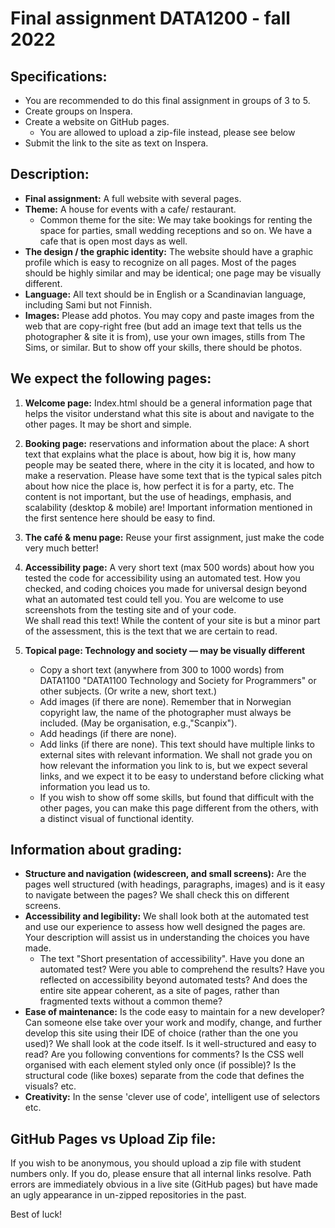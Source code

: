 # Final assignment DATA1200 - fall 2022 
 
## Specifications: 
* You are recommended to do this final assignment in groups of 3 to 5.  
* Create groups on Inspera. 
* Create a website on GitHub pages.  
  * You are allowed to upload a zip-file instead, please see below
* Submit the link to the site as text on Inspera. 
  
## Description: 
 
* **Final assignment:** A full website with several pages. 
* **Theme:** A house for events with a cafe/ restaurant. 
  * Common theme for the site: We may take bookings for renting the space for parties, small 
wedding receptions and so on. We have a cafe that is open most days as well. 
* **The design / the graphic identity:** The website should have a graphic profile which is easy to 
recognize on all pages. Most of the pages should be highly similar and may be identical; one page 
may be visually different. 
* **Language:** All text should be in English or a Scandinavian language, including Sami but not Finnish. 
* **Images:** Please add photos. You may copy and paste images from the web that are copy-right free 
(but add an image text that tells us the photographer & site it is from), use your own images, stills 
from The Sims, or similar. But to show off your skills, there should be photos. 
  
## We expect the following pages: 
1. **Welcome page:** 
Index.html should be a general information page that helps the visitor understand what this site is 
about and navigate to the other pages. It may be short and simple. 
 
2. **Booking page:** reservations and information about the place: 
A short text that explains what the place is about, how big it is, how many people may be seated 
there, where in the city it is located, and how to make a reservation. Please have some text that is 
the typical sales pitch about how nice the place is, how perfect it is for a party, etc. The content is 
not important, but the use of headings, emphasis, and scalability (desktop & mobile) are! Important 
information mentioned in the first sentence here should be easy to find. 
  
3. **The café & menu page:** 
Reuse your first assignment, just make the code very much better! 
  
4. **Accessibility page:** 
A very short text (max 500 words) about how you tested the code for accessibility using an 
automated test. How you checked, and coding choices you made for universal design beyond what 
an automated test could tell you. You are welcome to use screenshots from the testing site and of 
your code.  
We shall read this text! While the content of your site is but a minor part of the assessment, this is 
the text that we are certain to read. 

5. **Topical page: Technology and society — may be visually different** 
    * Copy a short text (anywhere from 300 to 1000 words) from DATA1100 "DATA1100 
Technology and Society for Programmers" or other subjects. (Or write a new, short text.) 
    * Add images (if there are none). Remember that in Norwegian copyright law, the name of 
the photographer must always be included. (May be organisation, e.g.,"Scanpix"). 
    * Add headings (if there are none). 
    * Add links (if there are none). This text should have multiple links to external sites with 
relevant information. We shall not grade you on how relevant the information you link to is, 
but we expect several links, and we expect it to be easy to understand before clicking what 
information you lead us to. 
    * If you wish to show off some skills, but found that difficult with the other pages, you can 
make this page different from the others, with a distinct visual of functional identity. 
  
## Information about grading: 
* **Structure and navigation (widescreen, and small screens):** Are the pages well structured (with 
headings, paragraphs, images) and is it easy to navigate between the pages? We shall check this on 
different screens. 
* **Accessibility and legibility:** We shall look both at the automated test and use our experience to 
assess how well designed the pages are. Your description will assist us in understanding the choices 
you have made. 
  * The text "Short presentation of accessibility". Have you done an automated test? Were you 
able to comprehend the results? Have you reflected on accessibility beyond automated 
tests? And does the entire site appear coherent, as a site of pages, rather than fragmented 
texts without a common theme? 
* **Ease of maintenance:** Is the code easy to maintain for a new developer? Can someone else take 
over your work and modify, change, and further develop this site using their IDE of choice (rather 
than the one you used)? We shall look at the code itself. Is it well-structured and easy to read? Are 
you following conventions for comments? Is the CSS well organised with each element styled only 
once (if possible)? Is the structural code (like boxes) separate from the code that defines the 
visuals? etc. 
* **Creativity:** In the sense 'clever use of code', intelligent use of selectors etc. 
 
 
## GitHub Pages vs Upload Zip file: 
If you wish to be anonymous, you should upload a zip file with student numbers only. If you do, please 
ensure that all internal links resolve. Path errors are immediately obvious in a live site (GitHub pages) but 
have made an ugly appearance in un-zipped repositories in the past. 
 
 
 
Best of luck!  
 